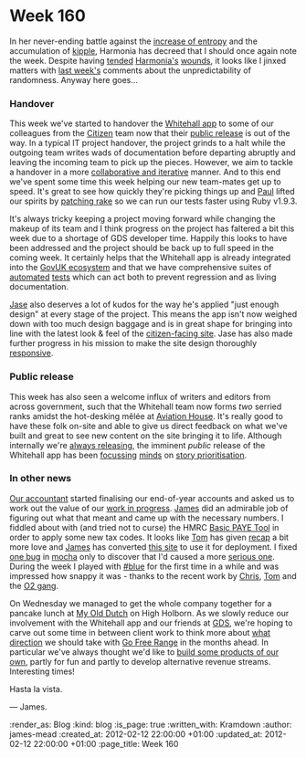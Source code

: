 Week 160
========

In her never-ending battle against the [increase of entropy][video about time] and the accumulation of [kipple][definition of kipple], Harmonia has decreed that I should once again note the week. Despite having [tended][Harmonia issue 10] [Harmonia's][Harmonia issue 4] [wounds][Harmonia issue 6], it looks like I jinxed matters with [last week's][Week 159] comments about the unpredictability of randomness. Anyway here goes...

### Handover

This week we've started to handover the [Whitehall app][whitehall app] to some of our colleagues from the [Citizen][GovUK] team now that their [public release][citizen beta release] is out of the way. In a typical IT project handover, the project grinds to a halt while the outgoing team writes wads of documentation before departing abruptly and leaving the incoming team to pick up the pieces. However, we aim to tackle a handover in a more [collaborative and iterative][Agile Manifesto] manner. And to this end we've spent some time this week helping our new team-mates get up to speed. It's great to see how quickly they're picking things up and [Paul][Paul Battley] lifted our spirits by [patching rake][rake patch] so we can run our tests faster using Ruby v1.9.3.

It's always tricky keeping a project moving forward while changing the makeup of its team and I think progress on the project has faltered a bit this week due to a shortage of GDS developer time. Happily this looks to have been addressed and the project should be back up to full speed in the coming week. It certainly helps that the Whitehall app is already integrated into the [GovUK ecosystem][] and that we have comprehensive suites of [automated][Whitehall tests] [tests][Whitehall features] which can act both to prevent regression and as living documentation.

[Jase][Jason Cale] also deserves a lot of kudos for the way he's applied "just enough design" at every stage of the project. This means the app isn't now weighed down with too much design baggage and is in great shape for bringing into line with the latest look & feel of the [citizen-facing site][GovUK]. Jase has also made further progress in his mission to make the site design thoroughly [responsive][Responsive design].

### Public release

This week has also seen a welcome influx of writers and editors from across government, such that the Whitehall team now forms _two_ serried ranks amidst the hot-desking mêlée at [Aviation House][]. It's really good to have these folk on-site and able to give us direct feedback on what we've built and great to see new content on the site bringing it to life. Although internally we're [always releasing][Continuous Deployment], the imminent _public_ release of the Whitehall app has been [focussing][Pete Herlihy] [minds][Neil Williams] on [story prioritisation][Whitehall Pivotal].

### In other news

[Our accountant][3CA] started finalising our end-of-year accounts and asked us to work out the value of our [work in progress][Accountancy WIP]. [James][James Adam] did an admirable job of figuring out what that meant and came up with the necessary numbers. I fiddled about with (and tried not to curse) the HMRC [Basic PAYE Tool][HMRC BPT] in order to apply some new tax codes. It looks like [Tom][Tom Ward] has given [recap][Recap repos] a bit more love and [James][James Adam] has converted [this site][GFR] to use it for deployment. I fixed [one bug][Mocha issue 52] in [mocha][Mocha repos] only to discover that I'd caused a more [serious one][Mocha issue 65]. During the week I played with [#blue][Hashblue] for the first time in a while and was impressed how snappy it was - thanks to the recent work by [Chris][Chris Roos], [Tom][Tom Ward] and the [O2 gang][O2 labs].

On Wednesday we managed to get the whole company together for a pancake lunch at [My Old Dutch][] on High Holborn. As we slowly reduce our involvement with the Whitehall app and our friends at [GDS][], we're hoping to carve out some time in between client work to think more about [what direction][GFR how and why] we should take with [Go Free Range][GFR] in the months ahead. In particular we've always thought we'd like to [build some products of our own][GFR whats next], partly for fun and partly to develop alternative revenue streams. Interesting times!

Hasta la vista.

&mdash; James.

[video about time]: http://www.youtube.com/watch?v=9R1OX4fZqKY
[definition of kipple]: http://www.urbandictionary.com/define.php?term=kipple
[Week 159]: /week-159
[Harmonia issue 10]: https://github.com/freerange/harmonia/issues/10
[Harmonia issue 4]: https://github.com/freerange/harmonia/issues/4
[Harmonia issue 6]: https://github.com/freerange/harmonia/issues/6
[whitehall app]: http://digital.cabinetoffice.gov.uk/2011/08/24/government-corporate-websites-in-eye-popping-3d/
[GovUK]: http://gov.uk
[citizen beta release]: http://digital.cabinetoffice.gov.uk/2012/01/31/beta/
[Paul Battley]: http://po-ru.com/
[rake patch]: https://github.com/alphagov/whitehall/commit/77f10d4e062a1cfbc24a0f918ed516676ec3a4f5
[Aviation House]: http://en.wikipedia.org/wiki/Kingsway_(London)#Buildings
[Pete Herlihy]: https://twitter.com/#!/yahoo_pete
[Neil Williams]: https://twitter.com/#!/neillyneil
[GDS]: http://digital.cabinetoffice.gov.uk/
[Agile Manifesto]: http://agilemanifesto.org/
[GovUK ecosystem]: http://github.com/alphagov/
[Whitehall tests]: https://github.com/alphagov/whitehall/tree/master/test
[Whitehall features]: https://github.com/alphagov/whitehall/tree/master/features
[Jason Cale]: /jason-cale
[Responsive design]: http://www.alistapart.com/articles/responsive-web-design/
[Continuous Deployment]: http://www.startuplessonslearned.com/search/label/continuous%20deployment
[Whitehall Pivotal]: https://www.pivotaltracker.com/projects/367813
[GFR]: /
[GFR whats next]: /week-153#whats-next
[GFR how and why]: /week-154#how-and-why
[James Adam]: /james-adam
[Tom Ward]: /tom-ward
[Chris Roos]: /chris-roos
[O2 labs]: http://o2labs.co.uk/
[Recap repos]: https://github.com/freerange/recap
[Mocha issue 52]: https://github.com/floehopper/mocha/issues/52
[Mocha issue 65]: https://github.com/floehopper/mocha/issues/65
[Mocha repos]: http://github.com/floehopper/mocha
[Hashblue]: http://hashblue.com
[My Old Dutch]: http://www.myolddutch.com/
[3CA]: http://www.3ca.co.uk/
[Accountancy WIP]: http://www.3caonline.com/2011/01/work-in-progress/
[HMRC]: http://www.hmrc.gov.uk/
[HMRC BPT]: http://www.hmrc.gov.uk/paye/tools/basic-paye-tools.htm

:render_as: Blog
:kind: blog
:is_page: true
:written_with: Kramdown
:author: james-mead
:created_at: 2012-02-12 22:00:00 +01:00
:updated_at: 2012-02-12 22:00:00 +01:00
:page_title: Week 160
